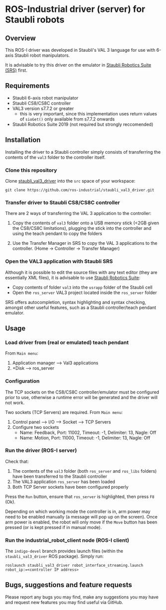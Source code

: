 # ROS-Industrial driver (server) for Staubli robots

## Overview

This ROS-I driver was developed in Staubli's VAL 3 language for use with 6-axis Staubli robot manipulators.

It is advisable to try this driver on the emulator in [Staubli Robotics Suite (SRS)](https://www.staubli.com/en-us/robotics/product-range/robot-software/pc-robot-programming-srs/) first.


## Requirements

* Staubli 6-axis robot manipulator
* Staubli CS8/CS8C controller
* VAL3 version s7.7.2 or greater
  * this is very important, since this implementation uses return values of `sioGet()`
    only available from s7.7.2 onwards
* Staubli Robotics Suite 2019 (not required but strongly reccomended)

## Installation

Installing the driver to a Staubli controller simply consists of transferring the contents of the `val3` folder to the controller itself.

### Clone this repository

Clone [staubli_val3_driver](https://github.com/ros-industrial/staubli_val3_driver) into the `src` space of your workspace:

```shell
git clone https://github.com/ros-industrial/staubli_val3_driver.git
```

### Transfer driver to Staubli CS8/CS8C controller

There are 2 ways of transferring the VAL 3 application to the controller:

1. Copy the contents of `val3` folder onto a USB memory stick (<2GB given the CS8/CS8C limitations), plugging the stick into the controller and using the teach pendant to copy the folders

1. Use the Transfer Manager in SRS to copy the VAL 3 applications to the controller. (Home -> Controller -> Transfer Manager)

### Open the VAL3 application with Staubli SRS

Although it is possible to edit the source files with any text editor (they are essentially XML files), it is advisable to use [Staubli Robotics Suite](https://www.staubli.com/en-us/robotics/product-range/robot-software/pc-robot-programming-srs/):

* Copy contents of folder `val3` into the `usrapp` folder of the Staubli cell
* Open the `ros_server` VAL3 project located inside the `ros_server` folder

SRS offers autocompletion, syntax highlighting and syntax checking, amongst other useful features, such as a Staubli controller/teach pendant emulator. 

## Usage

### Load driver from (real or emulated) teach pendant

From `Main menu`:

1. Application manager --> Val3 applications
2. +Disk --> ros_server

### Configuration

The TCP sockets on the CS8/CS8C controller/emulator must be configured prior to use, otherwise a runtime error will be generated and the driver will not work.

Two sockets (TCP Servers) are required. From `Main menu`:

1. Control panel --> I/O --> Socket --> TCP Servers
2. Configure two sockets
   * Name: Feedback, Port: 11002, Timeout: -1, Delimiter: 13, Nagle: Off
   * Name: Motion, Port: 11000, Timeout: -1, Delimiter: 13, Nagle: Off

### Run the driver (ROS-I server)

Check that:

1. The contents of the `val3` folder (both `ros_server` and `ros_libs` folders)
have been transferred to the Staubli controller
2. The VAL3 application `ros_server` has been loaded
3. Both TCP Server sockets have been configured properly

Press the `Run` button, ensure that `ros_server` is highlighted, then press `F8` (Ok).

Depending on which working mode the controller is in, arm power may need to be enabled manually (a message will pop up on the screen).
Once arm power is enabled, the robot will only move if the `Move` button has been pressed (or is kept pressed if in manual mode).

### Run the industrial_robot_client node (ROS-I client)

The `indigo-devel` branch provides launch files (within the `staubli_val3_driver` ROS package). Simply run:

```shell
roslaunch staubli_val3_driver robot_interface_streaming.launch robot_ip:=<controller IP address>
```

## Bugs, suggestions and feature requests

Please report any bugs you may find, make any suggestions you may have and request new features you may find useful via GitHub.
